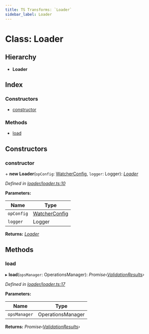 ```yaml
---
title: TS Transforms: `Loader`
sidebar_label: Loader
---
```


# Class: Loader

## Hierarchy

* **Loader**

## Index

### Constructors

* [constructor](loader.md#constructor)

### Methods

* [load](loader.md#load)

## Constructors

###  constructor

\+ **new Loader**(`opConfig`: [WatcherConfig](../interfaces/watcherconfig.md), `logger`: Logger): *[Loader](loader.md)*

*Defined in [loader/loader.ts:10](https://github.com/terascope/teraslice/blob/78714a985/packages/ts-transforms/src/loader/loader.ts#L10)*

**Parameters:**

Name | Type |
------ | ------ |
`opConfig` | [WatcherConfig](../interfaces/watcherconfig.md) |
`logger` | Logger |

**Returns:** *[Loader](loader.md)*

## Methods

###  load

▸ **load**(`opsManager`: OperationsManager): *Promise‹[ValidationResults](../interfaces/validationresults.md)›*

*Defined in [loader/loader.ts:17](https://github.com/terascope/teraslice/blob/78714a985/packages/ts-transforms/src/loader/loader.ts#L17)*

**Parameters:**

Name | Type |
------ | ------ |
`opsManager` | OperationsManager |

**Returns:** *Promise‹[ValidationResults](../interfaces/validationresults.md)›*
